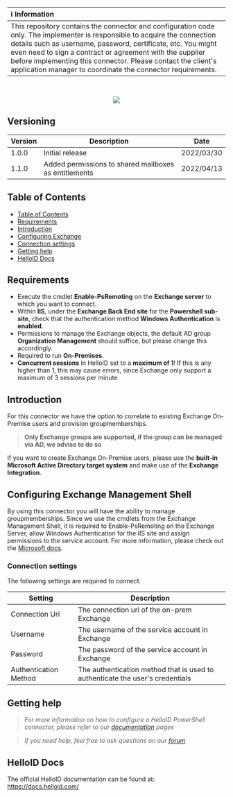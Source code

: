 | :information_source: Information |
|:---------------------------|
| This repository contains the connector and configuration code only. The implementer is responsible to acquire the connection details such as username, password, certificate, etc. You might even need to sign a contract or agreement with the supplier before implementing this connector. Please contact the client's application manager to coordinate the connector requirements.       |
<br />

<p align="center">
  <img src="https://user-images.githubusercontent.com/69046642/160915847-b8a72368-931c-45d1-8f93-9cc7bb974ca8.png">
</p>

## Versioning
| Version | Description | Date |
| - | - | - |
| 1.0.0   | Initial release | 2022/03/30  |
| 1.1.0   |Added permissions to shared mailboxes as entitlements | 2022/04/13  |

<!-- TABLE OF CONTENTS -->
## Table of Contents
- [Table of Contents](#table-of-contents)
- [Requirements](#requirements)
- [Introduction](#introduction)
- [Configuring Exchange](#configuring-exchange-management-shell)
- [Connection settings](#connection-settings)
- [Getting help](#getting-help)
- [HelloID Docs](#helloid-docs)

## Requirements
- Execute the cmdlet **Enable-PsRemoting** on the **Exchange server** to which you want to connect.
- Within **IIS**, under the **Exchange Back End site** for the **Powershell sub-site**, check that the authentication method **Windows Authentication** is **enabled**.
- Permissions to manage the Exchange objects, the default AD group **Organization Management** should suffice, but please change this accordingly.
- Required to run **On-Premises**.
- **Concurrent sessions** in HelloID set to a **maximum of 1**! If this is any higher than 1, this may cause errors, since Exchange only support a maximum of 3 sessions per minute.

## Introduction
For this connector we have the option to correlate to existing Exchange On-Premise users and provision groupmemberships.
  >__Only Exchange groups are supported, if the group can be managed via AD, we advise to do so__

If you want to create Exchange On-Premise users, please use the **built-in Microsoft Active Directory target system** and make use of the **Exchange Integration**.

<!-- GETTING STARTED -->
## Configuring Exchange Management Shell
By using this connector you will have the ability to manage groupmemberships.
Since we use the cmdlets from the Exchange Management Shell, it is required to Enable-PsRemoting on the Exchange Server, allow Windows Authentication for the IIS site and assign permissions to the service account.
For more information, please check out the [Microsoft docs](https://docs.microsoft.com/en-us/powershell/exchange/control-remote-powershell-access-to-exchange-servers?view=exchange-ps).

### Connection settings
The following settings are required to connect.

| Setting     | Description |
| ------------ | ----------- |
| Connection Uri | The connection uri of the on-prem Exchange |
| Username | The username of the service account in Exchange |
| Password | The password of the service account in Exchange |
| Authentication Method | The authentication method that is used to authenticate the user's credentials |

## Getting help
> _For more information on how to configure a HelloID PowerShell connector, please refer to our [documentation](https://docs.helloid.com/hc/en-us/articles/360012518799-How-to-add-a-target-system) pages_

> _If you need help, feel free to ask questions on our [forum](https://forum.helloid.com/forum/helloid-connectors/provisioning/828-helloid-provisioning-helloid-conn-prov-target-exchange-on-premise)_

## HelloID Docs
The official HelloID documentation can be found at: https://docs.helloid.com/
